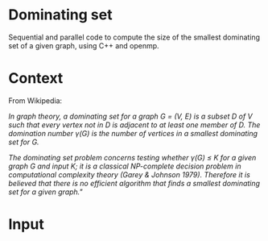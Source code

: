 Dominating set
==============

Sequential and parallel code to compute the size of the smallest dominating set of a given graph,  using C++ and openmp.

Context
=======

From Wikipedia: 

_In graph theory, a dominating set for a graph G = (V, E) is a subset D of V such that 
every vertex not in D is adjacent to at least one member of D. The domination number γ(G) is the number of 
vertices in a smallest dominating set for G._

_The dominating set problem concerns testing whether γ(G) ≤ K for a given graph G and input K; it is a classical 
NP-complete decision problem in computational complexity theory (Garey & Johnson 1979). 
Therefore it is believed that there is no efficient algorithm that finds a smallest dominating set for a given graph."_



Input
=====

